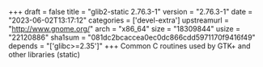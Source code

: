 +++
draft = false
title = "glib2-static 2.76.3-1"
version = "2.76.3-1"
date = "2023-06-02T13:17:12"
categories = ['devel-extra']
upstreamurl = "http://www.gnome.org/"
arch = "x86_64"
size = "18309844"
usize = "22120886"
sha1sum = "081dc2bcaccea0ec0dc866cdd5971170f9416f49"
depends = "['glibc>=2.35']"
+++
Common C routines used by GTK+ and other libraries (static)